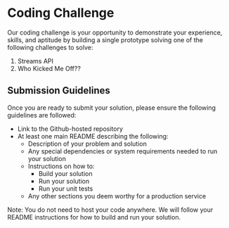 # Coding Challenge
Our coding challenge is your opportunity to demonstrate your experience, skills, and aptitude by building a single prototype solving one of the following challenges to solve:
1. Streams API
2. Who Kicked Me Off??

## Submission Guidelines
Once you are ready to submit your solution, please ensure the following guidelines are followed:
- Link to the Github-hosted repository
- At least one main README describing the following:
  - Description of your problem and solution
  - Any special dependencies or system requirements needed to run your solution
  - Instructions on how to:
    - Build your solution
    - Run your solution
    - Run your unit tests
  - Any other sections you deem worthy for a production service

Note: You do not need to host your code anywhere. We will follow your README instructions for how to build and run your solution.
